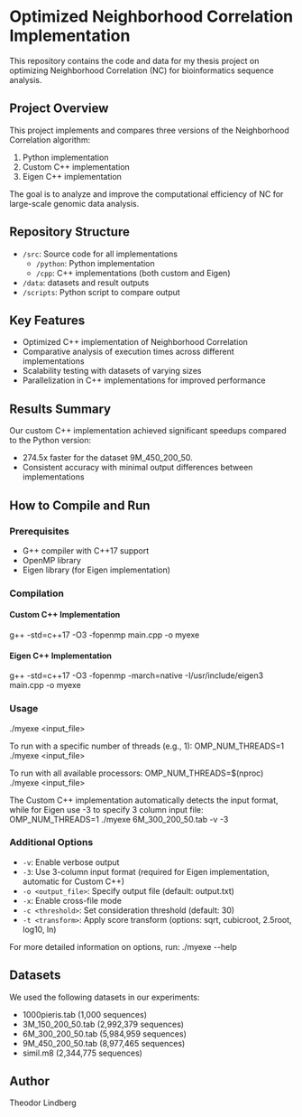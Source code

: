 # Optimized Neighborhood Correlation Implementation

This repository contains the code and data for my thesis project on optimizing Neighborhood Correlation (NC) for bioinformatics sequence analysis.

## Project Overview

This project implements and compares three versions of the Neighborhood Correlation algorithm:
1. Python implementation
2. Custom C++ implementation
3. Eigen C++ implementation

The goal is to analyze and improve the computational efficiency of NC for large-scale genomic data analysis.

## Repository Structure

- `/src`: Source code for all implementations
  - `/python`: Python implementation
  - `/cpp`: C++ implementations (both custom and Eigen)
- `/data`: datasets and result outputs
- `/scripts`: Python script to compare output

## Key Features

- Optimized C++ implementation of Neighborhood Correlation
- Comparative analysis of execution times across different implementations
- Scalability testing with datasets of varying sizes
- Parallelization in C++ implementations for improved performance

## Results Summary

Our custom C++ implementation achieved significant speedups compared to the Python version:
- 274.5x faster for the dataset 9M_450_200_50.
- Consistent accuracy with minimal output differences between implementations

## How to Compile and Run

### Prerequisites
- G++ compiler with C++17 support
- OpenMP library
- Eigen library (for Eigen implementation)

### Compilation

#### Custom C++ Implementation
g++ -std=c++17 -O3 -fopenmp main.cpp -o myexe

#### Eigen C++ Implementation
g++ -std=c++17 -O3 -fopenmp -march=native -I/usr/include/eigen3 main.cpp -o myexe

### Usage
./myexe <input_file>

To run with a specific number of threads (e.g., 1):
OMP_NUM_THREADS=1 ./myexe <input_file>

To run with all available processors:
OMP_NUM_THREADS=$(nproc) ./myexe <input_file>

The Custom C++ implementation automatically detects the input format, while for Eigen use -3 to specify 3 column input file:
OMP_NUM_THREADS=1 ./myexe 6M_300_200_50.tab -v -3

### Additional Options

- `-v`: Enable verbose output
- `-3`: Use 3-column input format (required for Eigen implementation, automatic for Custom C++)
- `-o <output_file>`: Specify output file (default: output.txt)
- `-x`: Enable cross-file mode
- `-c <threshold>`: Set consideration threshold (default: 30)
- `-t <transform>`: Apply score transform (options: sqrt, cubicroot, 2.5root, log10, ln)

For more detailed information on options, run:
./myexe --help

## Datasets

We used the following datasets in our experiments:
- 1000pieris.tab (1,000 sequences)
- 3M_150_200_50.tab (2,992,379 sequences)
- 6M_300_200_50.tab (5,984,959 sequences)
- 9M_450_200_50.tab (8,977,465 sequences)
- simil.m8 (2,344,775 sequences)

## Author

Theodor Lindberg
